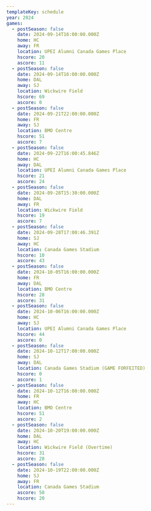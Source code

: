 ```yaml
---
templateKey: schedule
year: 2024
games:
  - postSeason: false
    date: 2024-09-14T16:00:00.000Z
    home: HC
    away: FR
    location: UPEI Alumni Canada Games Place
    hscore: 20
    ascore: 11
  - postSeason: false
    date: 2024-09-14T16:00:00.000Z
    home: DAL
    away: SJ
    location: Wickwire Field
    hscore: 69
    ascore: 0
  - postSeason: false
    date: 2024-09-21T22:00:00.000Z
    home: FR
    away: SJ
    location: BMO Centre
    hscore: 51
    ascore: 7
  - postSeason: false
    date: 2024-09-22T16:00:45.846Z
    home: HC
    away: DAL
    location: UPEI Alumni Canada Games Place
    hscore: 21
    ascore: 24
  - postSeason: false
    date: 2024-09-28T15:30:00.000Z
    home: DAL
    away: FR
    location: Wickwire Field
    hscore: 19
    ascore: 7
  - postSeason: false
    date: 2024-09-28T17:00:46.391Z
    home: SJ
    away: HC
    location: Canada Games Stadium
    hscore: 10
    ascore: 43
  - postSeason: false
    date: 2024-10-05T16:00:00.000Z
    home: FR
    away: DAL
    location: BMO Centre
    hscore: 28
    ascore: 31
  - postSeason: false
    date: 2024-10-06T16:00:00.000Z
    home: HC
    away: SJ
    location: UPEI Alumni Canada Games Place
    hscore: 44
    ascore: 0
  - postSeason: false
    date: 2024-10-12T17:00:00.000Z
    home: SJ
    away: DAL
    location: Canada Games Stadium (GAME FORFEITED)
    hscore: 0
    ascore: 1
  - postSeason: false
    date: 2024-10-12T16:00:00.000Z
    home: FR
    away: HC
    location: BMO Centre
    hscore: 51
    ascore: 2
  - postSeason: false
    date: 2024-10-20T19:00:00.000Z
    home: DAL
    away: HC
    location: Wickwire Field (Overtime)
    hscore: 31
    ascore: 28
  - postSeason: false
    date: 2024-10-19T22:00:00.000Z
    home: SJ
    away: FR
    location: Canada Games Stadium
    ascore: 58
    hscore: 20
---
```

